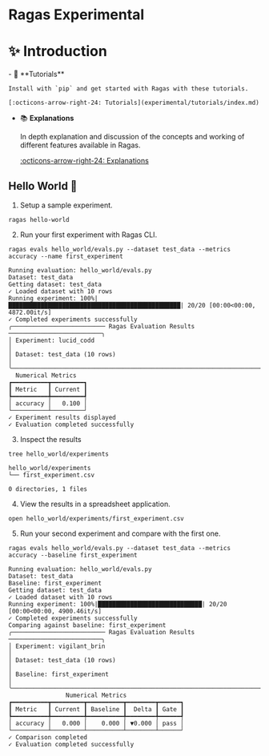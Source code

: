 # Ragas Experimental

# ✨ Introduction


<div class="grid cards" markdown>
- 🚀 **Tutorials**

    Install with `pip` and get started with Ragas with these tutorials.

    [:octicons-arrow-right-24: Tutorials](experimental/tutorials/index.md)

- 📚 **Explanations**

    In depth explanation and discussion of the concepts and working of different features available in Ragas.

    [:octicons-arrow-right-24: Explanations](experimental/explanation/index.md)


</div>



## Hello World 👋

1. Setup a sample experiment. 

```
ragas hello-world
```

2. Run your first experiment with Ragas CLI.

```
ragas evals hello_world/evals.py --dataset test_data --metrics accuracy --name first_experiment
```

```
Running evaluation: hello_world/evals.py
Dataset: test_data
Getting dataset: test_data
✓ Loaded dataset with 10 rows
Running experiment: 100%|████████████████████████████████████████████████| 20/20 [00:00<00:00, 4872.00it/s]
✓ Completed experiments successfully
╭────────────────────────── Ragas Evaluation Results ──────────────────────────╮
│ Experiment: lucid_codd                                                       │
│ Dataset: test_data (10 rows)                                                 │
╰──────────────────────────────────────────────────────────────────────────────╯
  Numerical Metrics   
┏━━━━━━━━━━┳━━━━━━━━━┓
┃ Metric   ┃ Current ┃
┡━━━━━━━━━━╇━━━━━━━━━┩
│ accuracy │   0.100 │
└──────────┴─────────┘
✓ Experiment results displayed
✓ Evaluation completed successfully
```

3. Inspect the results 

```
tree hello_world/experiments
```

```
hello_world/experiments
└── first_experiment.csv

0 directories, 1 files
```

4. View the results in a spreadsheet application.

```
open hello_world/experiments/first_experiment.csv
```

5. Run your second experiment and compare with the first one.

```
ragas evals hello_world/evals.py --dataset test_data --metrics accuracy --baseline first_experiment
```

```
Running evaluation: hello_world/evals.py
Dataset: test_data
Baseline: first_experiment
Getting dataset: test_data
✓ Loaded dataset with 10 rows
Running experiment: 100%|█████████████████████████████| 20/20 [00:00<00:00, 4900.46it/s]
✓ Completed experiments successfully
Comparing against baseline: first_experiment
╭────────────────────────── Ragas Evaluation Results ──────────────────────────╮
│ Experiment: vigilant_brin                                                    │
│ Dataset: test_data (10 rows)                                                 │
│ Baseline: first_experiment                                                             │
╰──────────────────────────────────────────────────────────────────────────────╯
                Numerical Metrics
┏━━━━━━━━━━┳━━━━━━━━━┳━━━━━━━━━━┳━━━━━━━━┳━━━━━━┓
┃ Metric   ┃ Current ┃ Baseline ┃  Delta ┃ Gate ┃
┡━━━━━━━━━━╇━━━━━━━━━╇━━━━━━━━━━╇━━━━━━━━╇━━━━━━┩
│ accuracy │   0.000 │    0.000 │ ▼0.000 │ pass │
└──────────┴─────────┴──────────┴────────┴──────┘
✓ Comparison completed
✓ Evaluation completed successfully
```
